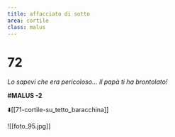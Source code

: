 ```yaml
---
title: affacciato di sotto
area: cortile
class: malus
---
```

# 72
_Lo sapevi che era pericoloso... Il papà ti ha brontolato!_

**#MALUS -2**

⬇️[[71-cortile-su_tetto_baracchina]] 

![[foto_95.jpg]]